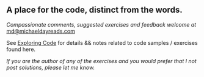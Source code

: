 ## A place for the code, distinct from the words. 
_Compassionate comments, suggested exercises and feedback welcome at_ <a href="mailto:&#109;&#100;&#64;&#109;&#105;&#99;&#104;&#97;&#101;&#108;&#100;&#97;&#121;&#114;&#101;&#97;&#100;&#115;&#46;&#99;&#111;&#109;">&#109;&#100;&#64;&#109;&#105;&#99;&#104;&#97;&#101;&#108;&#100;&#97;&#121;&#114;&#101;&#97;&#100;&#115;&#46;&#99;&#111;&#109;</a>

See [Exploring Code](https://github.com/michaeldayreads/0_autodidact/wiki/0-Sources-Exploring-Code) for details && notes related to code samples / exercises found here.

*If you are the author of any of the exercises and you would prefer that I not post solutions, please let me know.*
